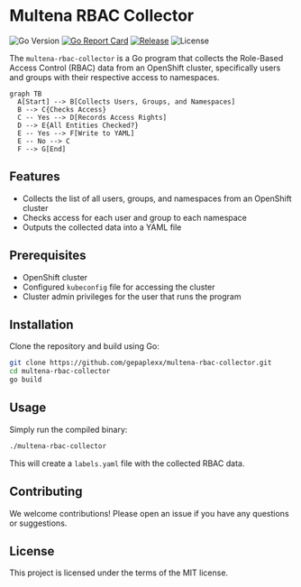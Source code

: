 # Multena RBAC Collector

![Go Version](https://img.shields.io/badge/Go-v1.20-blue)
[![Go Report Card](https://goreportcard.com/badge/github.com/gepaplexx/multena-rbac-collector)](https://goreportcard.com/report/github.com/gepaplexx/multena-rbac-collector)
[![Release](https://img.shields.io/github/v/release/gepaplexx/multena-rbac-collector)](https://github.com/gepaplexx/multena-rbac-collector/releases/latest)
![License](https://img.shields.io/github/license/gepaplexx/multena-rbac-collector)

The `multena-rbac-collector` is a Go program that collects the Role-Based Access Control (RBAC) data from an OpenShift
cluster, specifically users and groups with their respective access to namespaces.

```mermaid
graph TB
  A[Start] --> B[Collects Users, Groups, and Namespaces]
  B --> C{Checks Access}
  C -- Yes --> D[Records Access Rights]
  D --> E{All Entities Checked?}
  E -- Yes --> F[Write to YAML]
  E -- No --> C
  F --> G[End]
```

## Features

- Collects the list of all users, groups, and namespaces from an OpenShift cluster
- Checks access for each user and group to each namespace
- Outputs the collected data into a YAML file

## Prerequisites

- OpenShift cluster
- Configured `kubeconfig` file for accessing the cluster
- Cluster admin privileges for the user that runs the program

## Installation

Clone the repository and build using Go:

```bash
git clone https://github.com/gepaplexx/multena-rbac-collector.git
cd multena-rbac-collector
go build
```

## Usage

Simply run the compiled binary:

```bash
./multena-rbac-collector
```

This will create a `labels.yaml` file with the collected RBAC data.

## Contributing

We welcome contributions! Please open an issue if you have any questions or suggestions.

## License

This project is licensed under the terms of the MIT license.
